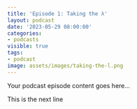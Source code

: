 ```yaml
---
title: 'Episode 1: Taking the λ'
layout: podcast
date: '2023-05-29 08:00:00'
categories:
- podcasts
visible: true
tags:
- podcast
image: assets/images/taking-the-l.png
---
```


Your podcast episode content goes here...

This is the next line
